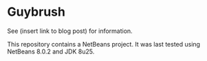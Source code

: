# Guybrush

See (insert link to blog post) for information.

This repository contains a NetBeans project. It was last tested using NetBeans 8.0.2 and JDK 8u25.
